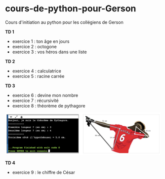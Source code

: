 # cours-de-python-pour-Gerson

Cours d'initiation au python pour les collégiens de Gerson

**TD 1**
 - exercice 1 : ton âge en jours
 - exercice 2 : octogone
 - exercice 3 : vos héros dans une liste

**TD 2**
 - exercice 4 : calculatrice
 - exercice 5 : racine carrée

**TD 3**
 - exercice 6 : devine mon nombre
 - exercice 7 : récursivité
 - exercice 8 : théorème de pythagore

![alt text](https://raw.githubusercontent.com/Fraberg/cours-de-python-pour-Gerson/master/Pythagore.png)

**TD 4**
 - exercice 9 : le chiffre de César
